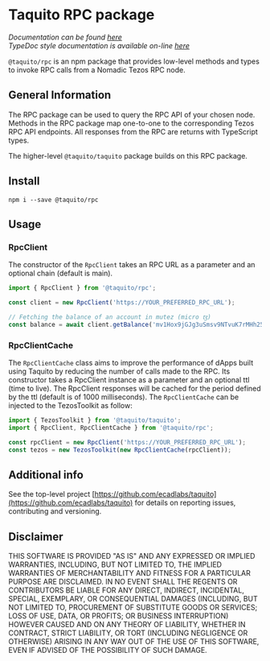 # Taquito RPC package
*Documentation can be found [here](https://tezostaquito.io/docs/rpc_package)*  
*TypeDoc style documentation is available on-line [here](https://tezostaquito.io/typedoc/modules/_taquito_rpc.html)*

`@taquito/rpc` is an npm package that provides low-level methods and types to invoke RPC calls from a Nomadic Tezos RPC node.

## General Information

The RPC package can be used to query the RPC API of your chosen node. Methods in the RPC package map one-to-one to the corresponding Tezos RPC API endpoints. All responses from the RPC are returns with TypeScript types.

The higher-level `@taquito/taquito` package builds on this RPC package.

## Install

```
npm i --save @taquito/rpc
```

## Usage
### RpcClient

The constructor of the `RpcClient` takes an RPC URL as a parameter and an optional chain (default is main).

```ts
import { RpcClient } from '@taquito/rpc';

const client = new RpcClient('https://YOUR_PREFERRED_RPC_URL');

// Fetching the balance of an account in mutez (micro ꜩ)
const balance = await client.getBalance('mv1Hox9jGJg3uSmsv9NTvuK7rMHh25cq44nv');
```

### RpcClientCache

The `RpcClientCache` class aims to improve the performance of dApps built using Taquito by reducing the number of calls made to the RPC. Its constructor takes a RpcClient instance as a parameter and an optional ttl (time to live). The RpcClient responses will be cached for the period defined by the ttl (default is of 1000 milliseconds). The `RpcClientCache` can be injected to the TezosToolkit as follow:

```ts
import { TezosToolkit } from '@taquito/taquito';
import { RpcClient, RpcClientCache } from '@taquito/rpc';

const rpcClient = new RpcClient('https://YOUR_PREFERRED_RPC_URL');
const tezos = new TezosToolkit(new RpcClientCache(rpcClient));
```
## Additional info

See the top-level project [https://github.com/ecadlabs/taquito](https://github.com/ecadlabs/taquito) for details on reporting issues, contributing and versioning.

## Disclaimer

THIS SOFTWARE IS PROVIDED "AS IS" AND ANY EXPRESSED OR IMPLIED WARRANTIES, INCLUDING, BUT NOT LIMITED TO, THE IMPLIED WARRANTIES OF MERCHANTABILITY AND FITNESS FOR A PARTICULAR PURPOSE ARE DISCLAIMED. IN NO EVENT SHALL THE REGENTS OR CONTRIBUTORS BE LIABLE FOR ANY DIRECT, INDIRECT, INCIDENTAL, SPECIAL, EXEMPLARY, OR CONSEQUENTIAL DAMAGES (INCLUDING, BUT NOT LIMITED TO, PROCUREMENT OF SUBSTITUTE GOODS OR SERVICES; LOSS OF USE, DATA, OR PROFITS; OR BUSINESS INTERRUPTION) HOWEVER CAUSED AND ON ANY THEORY OF LIABILITY, WHETHER IN CONTRACT, STRICT LIABILITY, OR TORT (INCLUDING NEGLIGENCE OR OTHERWISE) ARISING IN ANY WAY OUT OF THE USE OF THIS SOFTWARE, EVEN IF ADVISED OF THE POSSIBILITY OF SUCH DAMAGE.
